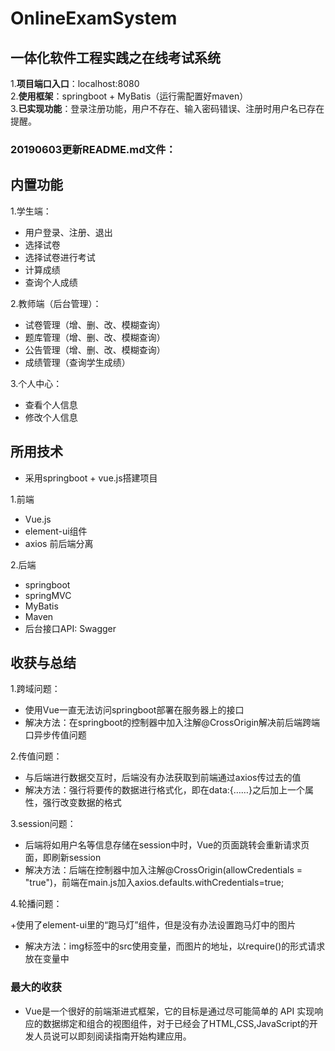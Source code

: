# OnlineExamSystem
## 一体化软件工程实践之在线考试系统  
1.**项目端口入口**：localhost:8080  
2.**使用框架**：springboot + MyBatis（运行需配置好maven）  
3.**已实现功能**：登录注册功能，用户不存在、输入密码错误、注册时用户名已存在提醒。

### 20190603更新README.md文件：

## 内置功能
1.学生端：

  + 用户登录、注册、退出
  + 选择试卷
  + 选择试卷进行考试
  + 计算成绩
  + 查询个人成绩

2.教师端（后台管理）：

  + 试卷管理（增、删、改、模糊查询）
  + 题库管理（增、删、改、模糊查询）
  + 公告管理（增、删、改、模糊查询）
  + 成绩管理（查询学生成绩）

3.个人中心：

  + 查看个人信息
  + 修改个人信息
 
## 所用技术
+ 采用springboot + vue.js搭建项目

1.前端

+ Vue.js
+ element-ui组件
+ axios 前后端分离

2.后端

+ springboot
+ springMVC
+ MyBatis
+ Maven
+ 后台接口API: Swagger

## 收获与总结

1.跨域问题：

+ 使用Vue一直无法访问springboot部署在服务器上的接口
+ 解决方法：在springboot的控制器中加入注解@CrossOrigin解决前后端跨端口异步传值问题

2.传值问题：

+ 与后端进行数据交互时，后端没有办法获取到前端通过axios传过去的值
+ 解决方法：强行将要传的数据进行格式化，即在data:{……}之后加上一个属性，强行改变数据的格式

3.session问题：

+ 后端将如用户名等信息存储在session中时，Vue的页面跳转会重新请求页面，即刷新session
+ 解决方法：后端在控制器中加入注解@CrossOrigin(allowCredentials = "true")，前端在main.js加入axios.defaults.withCredentials=true;

4.轮播问题：

+使用了element-ui里的“跑马灯”组件，但是没有办法设置跑马灯中的图片
+ 解决方法：img标签中的src使用变量，而图片的地址，以require()的形式请求放在变量中

### 最大的收获

+ Vue是一个很好的前端渐进式框架，它的目标是通过尽可能简单的 API 实现响应的数据绑定和组合的视图组件，对于已经会了HTML,CSS,JavaScript的开发人员说可以即刻阅读指南开始构建应用。


